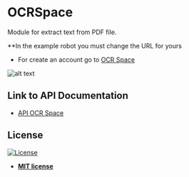 # OCRSpace
Module for extract text from PDF file.

**In the example robot you must change the URL for yours

<ul>
  <li>
    For create an account go to <a href="https://us11.list-manage.com/subscribe?u=ce17e59f5b68a2fd3542801fd&id=252aee70a1">
    OCR Space
    </a>
  </li>
</ul>  

![alt text](https://raw.githubusercontent.com/rocketbot-cl/OCRSpace/master/example/ocrspace.png)

<h2>Link to API Documentation</h2>

<ul>
  <li>
    <a href="https://ocr.space/OCRAPI">API OCR Space</a>
  </li>  
</ul>  

<h2>License</h2>

<p><a href="http://badges.mit-license.org" rel="nofollow"><img src="https://camo.githubusercontent.com/107590fac8cbd65071396bb4d04040f76cde5bde/687474703a2f2f696d672e736869656c64732e696f2f3a6c6963656e73652d6d69742d626c75652e7376673f7374796c653d666c61742d737175617265" alt="License" data-canonical-src="http://img.shields.io/:license-mit-blue.svg?style=flat-square" style="max-width:100%;"></a></p>

<ul>
  <li><strong><a href="http://opensource.org/licenses/mit-license.php" rel="nofollow">MIT license</a></strong></li>
</ul>  

